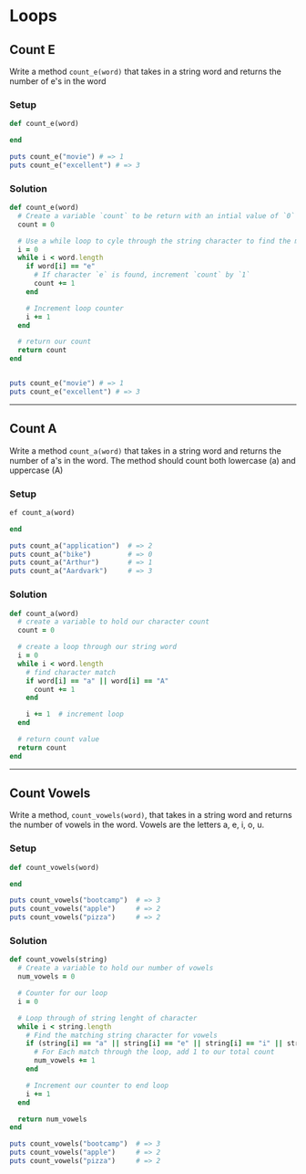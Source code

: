 # Loops

## Count E

Write a method `count_e(word)` that takes in a string word and returns the number of e's in the word

### Setup

```ruby
def count_e(word)

end

puts count_e("movie") # => 1
puts count_e("excellent") # => 3
```

### Solution

```ruby
def count_e(word)
  # Create a variable `count` to be return with an intial value of `0`
  count = 0

  # Use a while loop to cyle through the string character to find the matching character `e`
  i = 0
  while i < word.length
    if word[i] == "e"
      # If character `e` is found, increment `count` by `1`
      count += 1
    end

    # Increment loop counter
    i += 1
  end

  # return our count
  return count
end


puts count_e("movie") # => 1
puts count_e("excellent") # => 3
```

--- 

## Count A

Write a method `count_a(word)` that takes in a string word and returns the number of a's in the word. The method should count both lowercase (a) and uppercase (A)

### Setup

```ruby
ef count_a(word)

end

puts count_a("application")  # => 2
puts count_a("bike")         # => 0
puts count_a("Arthur")       # => 1
puts count_a("Aardvark")     # => 3
```

### Solution

```ruby
def count_a(word)
  # create a variable to hold our character count
  count = 0

  # create a loop through our string word
  i = 0
  while i < word.length
    # find character match
    if word[i] == "a" || word[i] == "A"
      count += 1
    end

    i += 1  # increment loop
  end

  # return count value
  return count  
end
```

---

## Count Vowels

Write a method, `count_vowels(word)`, that takes in a string word and returns the number of vowels in the word. Vowels are the letters a, e, i, o, u.

### Setup

```ruby
def count_vowels(word)

end

puts count_vowels("bootcamp")  # => 3
puts count_vowels("apple")     # => 2
puts count_vowels("pizza")     # => 2
```
### Solution

```ruby
def count_vowels(string)
  # Create a variable to hold our number of vowels 
  num_vowels = 0

  # Counter for our loop
  i = 0

  # Loop through of string lenght of character
  while i < string.length
    # Find the matching string character for vowels
    if (string[i] == "a" || string[i] == "e" || string[i] == "i" || string[i] == "o" || string[i] == "u")
      # For Each match through the loop, add 1 to our total count
      num_vowels += 1
    end

    # Increment our counter to end loop
    i += 1
  end

  return num_vowels
end

puts count_vowels("bootcamp")  # => 3
puts count_vowels("apple")     # => 2
puts count_vowels("pizza")     # => 2
```

